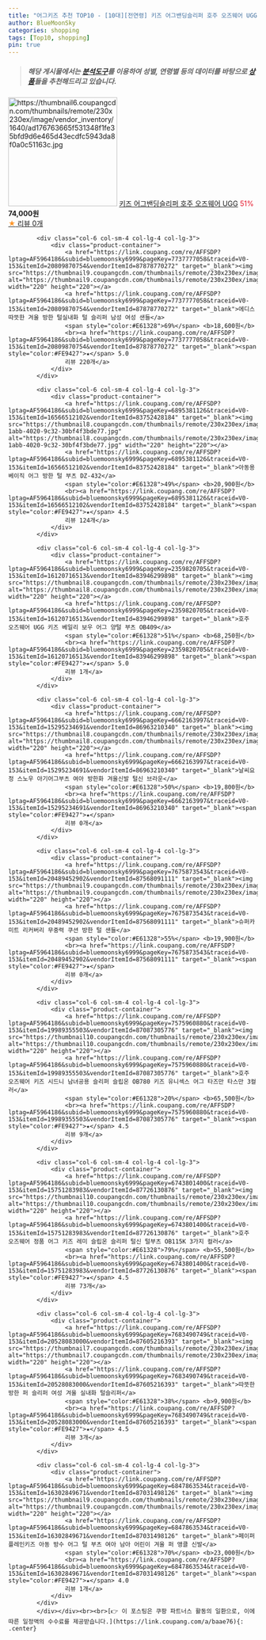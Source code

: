 ```yaml
---
title: "어그키즈 추천 TOP10 - [10대][전연령] 키즈 어그밴딩슬리퍼 호주 오즈웨어 UGG"
author: BlueMoonSky
categories: shopping
tags: [Top10, shopping]
pin: true
---
```


> ##### 해당 게시물에서는 [**분석도구**](https://itemscout.io/)를 이용하여 **성별**, **연령별** 등의 데이터를 바탕으로 [**상품**](https://link.coupang.com/a/baae76)들을 추천해드리고 있습니다.
<div class="container"><div class="row">
            <div class="col-6 col-sm-4 col-lg-4 col-lg-3">
                <div class="product-container">
                    <a href="https://link.coupang.com/re/AFFSDP?lptag=AF5964186&subid=bluemoonsky6999&pageKey=6957353426&traceid=V0-153&itemId=16924602841&vendorItemId=87388160292" target="_blank"><img src="https://thumbnail6.coupangcdn.com/thumbnails/remote/230x230ex/image/vendor_inventory/1640/ad176763665f531348f1fe35bfd9d6e465d43ecdfc5943da8f0a0c51163c.jpg" alt="https://thumbnail6.coupangcdn.com/thumbnails/remote/230x230ex/image/vendor_inventory/1640/ad176763665f531348f1fe35bfd9d6e465d43ecdfc5943da8f0a0c51163c.jpg" width="220" height="220"></a>
                    <a href="https://link.coupang.com/re/AFFSDP?lptag=AF5964186&subid=bluemoonsky6999&pageKey=6957353426&traceid=V0-153&itemId=16924602841&vendorItemId=87388160292" target="_blank">키즈 어그밴딩슬리퍼 호주 오즈웨어 UGG</a>
                    <span style="color:#E61328">51%</span> <b>74,000원</b>
                    <br><a href="https://link.coupang.com/re/AFFSDP?lptag=AF5964186&subid=bluemoonsky6999&pageKey=6957353426&traceid=V0-153&itemId=16924602841&vendorItemId=87388160292" target="_blank"><span style="color:#FE9427">★</span> 
                    리뷰 0개</a>
                </div>
            </div>
            
            <div class="col-6 col-sm-4 col-lg-4 col-lg-3">
                <div class="product-container">
                    <a href="https://link.coupang.com/re/AFFSDP?lptag=AF5964186&subid=bluemoonsky6999&pageKey=7737777058&traceid=V0-153&itemId=20809870754&vendorItemId=87878770272" target="_blank"><img src="https://thumbnail9.coupangcdn.com/thumbnails/remote/230x230ex/image/vendor_inventory/0d81/d7783252279fd2b7666893018db10f9d76bbaf15998ca5254c8a411224f0.jpg" alt="https://thumbnail9.coupangcdn.com/thumbnails/remote/230x230ex/image/vendor_inventory/0d81/d7783252279fd2b7666893018db10f9d76bbaf15998ca5254c8a411224f0.jpg" width="220" height="220"></a>
                    <a href="https://link.coupang.com/re/AFFSDP?lptag=AF5964186&subid=bluemoonsky6999&pageKey=7737777058&traceid=V0-153&itemId=20809870754&vendorItemId=87878770272" target="_blank">에디스 따뜻한 겨울 방한 털실내화 털 슬리퍼 남성 여성 샌들</a>
                    <span style="color:#E61328">69%</span> <b>18,600원</b>
                    <br><a href="https://link.coupang.com/re/AFFSDP?lptag=AF5964186&subid=bluemoonsky6999&pageKey=7737777058&traceid=V0-153&itemId=20809870754&vendorItemId=87878770272" target="_blank"><span style="color:#FE9427">★</span> 5.0
                    리뷰 220개</a>
                </div>
            </div>
            
            <div class="col-6 col-sm-4 col-lg-4 col-lg-3">
                <div class="product-container">
                    <a href="https://link.coupang.com/re/AFFSDP?lptag=AF5964186&subid=bluemoonsky6999&pageKey=6895381126&traceid=V0-153&itemId=16566512102&vendorItemId=83752428184" target="_blank"><img src="https://thumbnail8.coupangcdn.com/thumbnails/remote/230x230ex/image/retail/images/2022/11/05/12/7/a602b118-1abb-4020-9c32-30bf4f3bde77.jpg" alt="https://thumbnail8.coupangcdn.com/thumbnails/remote/230x230ex/image/retail/images/2022/11/05/12/7/a602b118-1abb-4020-9c32-30bf4f3bde77.jpg" width="220" height="220"></a>
                    <a href="https://link.coupang.com/re/AFFSDP?lptag=AF5964186&subid=bluemoonsky6999&pageKey=6895381126&traceid=V0-153&itemId=16566512102&vendorItemId=83752428184" target="_blank">아동용 베이직 어그 방한 털 부츠 DZ-432</a>
                    <span style="color:#E61328">49%</span> <b>20,900원</b>
                    <br><a href="https://link.coupang.com/re/AFFSDP?lptag=AF5964186&subid=bluemoonsky6999&pageKey=6895381126&traceid=V0-153&itemId=16566512102&vendorItemId=83752428184" target="_blank"><span style="color:#FE9427">★</span> 4.5
                    리뷰 124개</a>
                </div>
            </div>
            
            <div class="col-6 col-sm-4 col-lg-4 col-lg-3">
                <div class="product-container">
                    <a href="https://link.coupang.com/re/AFFSDP?lptag=AF5964186&subid=bluemoonsky6999&pageKey=2359820705&traceid=V0-153&itemId=16120716513&vendorItemId=83946299898" target="_blank"><img src="https://thumbnail8.coupangcdn.com/thumbnails/remote/230x230ex/image/vendor_inventory/b302/00bc83319a3784074d72cba1eee56da3a43eedf25cbfe556a356877f8296.jpg" alt="https://thumbnail8.coupangcdn.com/thumbnails/remote/230x230ex/image/vendor_inventory/b302/00bc83319a3784074d72cba1eee56da3a43eedf25cbfe556a356877f8296.jpg" width="220" height="220"></a>
                    <a href="https://link.coupang.com/re/AFFSDP?lptag=AF5964186&subid=bluemoonsky6999&pageKey=2359820705&traceid=V0-153&itemId=16120716513&vendorItemId=83946299898" target="_blank">호주 오즈웨어 UGG 키즈 베일리 보우 어그 양털 부츠 OB409</a>
                    <span style="color:#E61328">51%</span> <b>68,250원</b>
                    <br><a href="https://link.coupang.com/re/AFFSDP?lptag=AF5964186&subid=bluemoonsky6999&pageKey=2359820705&traceid=V0-153&itemId=16120716513&vendorItemId=83946299898" target="_blank"><span style="color:#FE9427">★</span> 5.0
                    리뷰 1개</a>
                </div>
            </div>
            
            <div class="col-6 col-sm-4 col-lg-4 col-lg-3">
                <div class="product-container">
                    <a href="https://link.coupang.com/re/AFFSDP?lptag=AF5964186&subid=bluemoonsky6999&pageKey=6662163997&traceid=V0-153&itemId=15295234691&vendorItemId=86963210340" target="_blank"><img src="https://thumbnail8.coupangcdn.com/thumbnails/remote/230x230ex/image/vendor_inventory/b0ee/cf6d42db93d908cf3bc8ac9ac751539095c391a1e6a39c9c66971b16fc34.jpg" alt="https://thumbnail8.coupangcdn.com/thumbnails/remote/230x230ex/image/vendor_inventory/b0ee/cf6d42db93d908cf3bc8ac9ac751539095c391a1e6a39c9c66971b16fc34.jpg" width="220" height="220"></a>
                    <a href="https://link.coupang.com/re/AFFSDP?lptag=AF5964186&subid=bluemoonsky6999&pageKey=6662163997&traceid=V0-153&itemId=15295234691&vendorItemId=86963210340" target="_blank">날씨요정 스노우 아기어그부츠 여아 방한화 겨울신발 털신 브라운</a>
                    <span style="color:#E61328">50%</span> <b>19,800원</b>
                    <br><a href="https://link.coupang.com/re/AFFSDP?lptag=AF5964186&subid=bluemoonsky6999&pageKey=6662163997&traceid=V0-153&itemId=15295234691&vendorItemId=86963210340" target="_blank"><span style="color:#FE9427">★</span> 
                    리뷰 0개</a>
                </div>
            </div>
            
            <div class="col-6 col-sm-4 col-lg-4 col-lg-3">
                <div class="product-container">
                    <a href="https://link.coupang.com/re/AFFSDP?lptag=AF5964186&subid=bluemoonsky6999&pageKey=7675873543&traceid=V0-153&itemId=20489452902&vendorItemId=87568091111" target="_blank"><img src="https://thumbnail9.coupangcdn.com/thumbnails/remote/230x230ex/image/vendor_inventory/fd64/03a371784bcfe27c917d43d554f18208d7efda8fbf95a05a0250292dd956.jpg" alt="https://thumbnail9.coupangcdn.com/thumbnails/remote/230x230ex/image/vendor_inventory/fd64/03a371784bcfe27c917d43d554f18208d7efda8fbf95a05a0250292dd956.jpg" width="220" height="220"></a>
                    <a href="https://link.coupang.com/re/AFFSDP?lptag=AF5964186&subid=bluemoonsky6999&pageKey=7675873543&traceid=V0-153&itemId=20489452902&vendorItemId=87568091111" target="_blank">슈퍼카미트 리커버리 무중력 쿠션 방한 털 샌들</a>
                    <span style="color:#E61328">55%</span> <b>19,900원</b>
                    <br><a href="https://link.coupang.com/re/AFFSDP?lptag=AF5964186&subid=bluemoonsky6999&pageKey=7675873543&traceid=V0-153&itemId=20489452902&vendorItemId=87568091111" target="_blank"><span style="color:#FE9427">★</span> 
                    리뷰 0개</a>
                </div>
            </div>
            
            <div class="col-6 col-sm-4 col-lg-4 col-lg-3">
                <div class="product-container">
                    <a href="https://link.coupang.com/re/AFFSDP?lptag=AF5964186&subid=bluemoonsky6999&pageKey=7575960880&traceid=V0-153&itemId=19989355503&vendorItemId=87087305776" target="_blank"><img src="https://thumbnail10.coupangcdn.com/thumbnails/remote/230x230ex/image/vendor_inventory/5c66/5fd6656c13207242c444b4809918b18e2e23018d772c00b4d93838ff5422.jpg" alt="https://thumbnail10.coupangcdn.com/thumbnails/remote/230x230ex/image/vendor_inventory/5c66/5fd6656c13207242c444b4809918b18e2e23018d772c00b4d93838ff5422.jpg" width="220" height="220"></a>
                    <a href="https://link.coupang.com/re/AFFSDP?lptag=AF5964186&subid=bluemoonsky6999&pageKey=7575960880&traceid=V0-153&itemId=19989355503&vendorItemId=87087305776" target="_blank">호주 오즈웨어 키즈 시드니 남녀공용 슬리퍼 슬립온 OB780 키즈 유니섹스 어그 타즈만 타스만 3컬러</a>
                    <span style="color:#E61328">20%</span> <b>65,500원</b>
                    <br><a href="https://link.coupang.com/re/AFFSDP?lptag=AF5964186&subid=bluemoonsky6999&pageKey=7575960880&traceid=V0-153&itemId=19989355503&vendorItemId=87087305776" target="_blank"><span style="color:#FE9427">★</span> 4.5
                    리뷰 9개</a>
                </div>
            </div>
            
            <div class="col-6 col-sm-4 col-lg-4 col-lg-3">
                <div class="product-container">
                    <a href="https://link.coupang.com/re/AFFSDP?lptag=AF5964186&subid=bluemoonsky6999&pageKey=6743801400&traceid=V0-153&itemId=15751283983&vendorItemId=87726130876" target="_blank"><img src="https://thumbnail10.coupangcdn.com/thumbnails/remote/230x230ex/image/vendor_inventory/7fb7/f3858962383d403c30f4ad8c45b9f47b4de1483b79924baa5a89fb7f8f10.jpg" alt="https://thumbnail10.coupangcdn.com/thumbnails/remote/230x230ex/image/vendor_inventory/7fb7/f3858962383d403c30f4ad8c45b9f47b4de1483b79924baa5a89fb7f8f10.jpg" width="220" height="220"></a>
                    <a href="https://link.coupang.com/re/AFFSDP?lptag=AF5964186&subid=bluemoonsky6999&pageKey=6743801400&traceid=V0-153&itemId=15751283983&vendorItemId=87726130876" target="_blank">호주 오즈웨어 정품 어그 키즈 레미 슬립온 슬리퍼 털신 털부츠 OB115K 3가지 컬러</a>
                    <span style="color:#E61328">79%</span> <b>55,500원</b>
                    <br><a href="https://link.coupang.com/re/AFFSDP?lptag=AF5964186&subid=bluemoonsky6999&pageKey=6743801400&traceid=V0-153&itemId=15751283983&vendorItemId=87726130876" target="_blank"><span style="color:#FE9427">★</span> 4.5
                    리뷰 73개</a>
                </div>
            </div>
            
            <div class="col-6 col-sm-4 col-lg-4 col-lg-3">
                <div class="product-container">
                    <a href="https://link.coupang.com/re/AFFSDP?lptag=AF5964186&subid=bluemoonsky6999&pageKey=7683490749&traceid=V0-153&itemId=20528083000&vendorItemId=87605216393" target="_blank"><img src="https://thumbnail7.coupangcdn.com/thumbnails/remote/230x230ex/image/vendor_inventory/73c3/571da0dc5024aa4302b4e6cb309ee505e69bb0d7f06ffe0e07d7a72e8d21.jpg" alt="https://thumbnail7.coupangcdn.com/thumbnails/remote/230x230ex/image/vendor_inventory/73c3/571da0dc5024aa4302b4e6cb309ee505e69bb0d7f06ffe0e07d7a72e8d21.jpg" width="220" height="220"></a>
                    <a href="https://link.coupang.com/re/AFFSDP?lptag=AF5964186&subid=bluemoonsky6999&pageKey=7683490749&traceid=V0-153&itemId=20528083000&vendorItemId=87605216393" target="_blank">따뜻한 방한 퍼 슬리퍼 여성 겨울 실내화 털슬리퍼</a>
                    <span style="color:#E61328">38%</span> <b>9,900원</b>
                    <br><a href="https://link.coupang.com/re/AFFSDP?lptag=AF5964186&subid=bluemoonsky6999&pageKey=7683490749&traceid=V0-153&itemId=20528083000&vendorItemId=87605216393" target="_blank"><span style="color:#FE9427">★</span> 4.5
                    리뷰 3개</a>
                </div>
            </div>
            
            <div class="col-6 col-sm-4 col-lg-4 col-lg-3">
                <div class="product-container">
                    <a href="https://link.coupang.com/re/AFFSDP?lptag=AF5964186&subid=bluemoonsky6999&pageKey=6847863534&traceid=V0-153&itemId=16302849671&vendorItemId=87031498126" target="_blank"><img src="https://thumbnail9.coupangcdn.com/thumbnails/remote/230x230ex/image/vendor_inventory/0369/8a1c7853b5f255f43f1bbb73e80eaa5f0bc6b5c36fc15c0b02fd9ec69c8b.jpg" alt="https://thumbnail9.coupangcdn.com/thumbnails/remote/230x230ex/image/vendor_inventory/0369/8a1c7853b5f255f43f1bbb73e80eaa5f0bc6b5c36fc15c0b02fd9ec69c8b.jpg" width="220" height="220"></a>
                    <a href="https://link.coupang.com/re/AFFSDP?lptag=AF5964186&subid=bluemoonsky6999&pageKey=6847863534&traceid=V0-153&itemId=16302849671&vendorItemId=87031498126" target="_blank">페이퍼플레인키즈 아동 방수 어그 털 부츠 여아 남아 어린이 겨울 퍼 앵클 신발</a>
                    <span style="color:#E61328">70%</span> <b>23,000원</b>
                    <br><a href="https://link.coupang.com/re/AFFSDP?lptag=AF5964186&subid=bluemoonsky6999&pageKey=6847863534&traceid=V0-153&itemId=16302849671&vendorItemId=87031498126" target="_blank"><span style="color:#FE9427">★</span> 4.0
                    리뷰 1개</a>
                </div>
            </div>
            </div></div><br><br>[👉 이 포스팅은 쿠팡 파트너스 활동의 일환으로, 이에 따른 일정액의 수수료를 제공받습니다.](https://link.coupang.com/a/baae76){: .center}